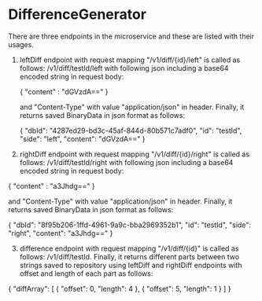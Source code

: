 # DifferenceGenerator

There are three endpoints in the microservice and these are listed with their usages. 

1. leftDiff endpoint with request mapping "/v1/diff/{id}/left" is called as follows:
   <host>/v1/diff/testId/left with following json including a base64 encoded string in request body:
   
   { 
      "content" : "dGVzdA=="
   } 
   
   and "Content-Type" with value "application/json" in header. Finally, it returns saved BinaryData in json format as follows:
   
   {
      "dbId": "4287ed29-bd3c-45af-844d-80b571c7adf0",
      "id": "testId",
      "side": "left",
      "content": "dGVzdA=="
   }
   
 2. rightDiff endpoint with request mapping "/v1/diff/{id}/right" is called as follows:
   <host>/v1/diff/testId/right with following json including a base64 encoded string in request body:
   
   { 
      "content" : "a3Jhdg=="
   } 
   
   and "Content-Type" with value "application/json" in header. Finally, it returns saved BinaryData in json format as follows: 
   
   {
      "dbId": "8f95b206-1ffd-4961-9a9c-bba2969352b1",
      "id": "testId",
      "side": "right",
      "content": "a3Jhdg=="
   }
   
   
 3. difference endpoint with request mapping "/v1/diff/{id}" is called as follows:
   <host>/v1/diff/testId. Finally, it returns different parts between two strings saved to repository 
   using leftDiff and rightDiff endpoints with offset and length of each part as follows: 
   
   {
      "diffArray": [
        {
          "offset": 0,
          "length": 4
        },
        {
        "offset": 5,
        "length": 1
        }
     ]
   }
   
   
   
